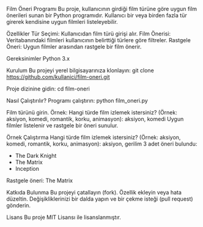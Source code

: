 Film Öneri Programı
Bu proje, kullanıcının girdiği film türüne göre uygun film önerileri sunan bir Python programıdır. Kullanıcı bir veya birden fazla tür girerek kendisine uygun filmleri listeleyebilir.

Özellikler
Tür Seçimi: Kullanıcıdan film türü girişi alır.
Film Önerisi: Veritabanındaki filmleri kullanıcının belirttiği türlere göre filtreler.
Rastgele Öneri: Uygun filmler arasından rastgele bir film önerir.

Gereksinimler
Python 3.x

Kurulum
Bu projeyi yerel bilgisayarınıza klonlayın:
git clone https://github.com/kullanici/film-oneri.git

Proje dizinine gidin:
cd film-oneri

Nasıl Çalıştırılır?
Programı çalıştırın:
python film_oneri.py

Film türünü girin. Örnek:
Hangi türde film izlemek istersiniz? (Örnek: aksiyon, komedi, romantik, korku, animasyon): aksiyon, komedi
Uygun filmler listelenir ve rastgele bir öneri sunulur.

Örnek Çalıştırma
Hangi türde film izlemek istersiniz? (Örnek: aksiyon, komedi, romantik, korku, animasyon): aksiyon, gerilim
3 adet öneri bulundu:
- The Dark Knight
- The Matrix
- Inception

Rastgele öneri: The Matrix

Katkıda Bulunma
Bu projeyi çatallayın (fork).
Özellik ekleyin veya hata düzeltin.
Değişikliklerinizi bir dalda yapın ve bir çekme isteği (pull request) gönderin.

Lisans
Bu proje MIT Lisansı ile lisanslanmıştır.
